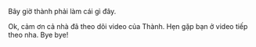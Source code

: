 Bây giờ thành phải làm cái gì đây.

Ok, cảm ơn cả nhà đã theo dõi video của Thành. Hẹn gặp bạn ở video tiếp theo nha. Bye bye!